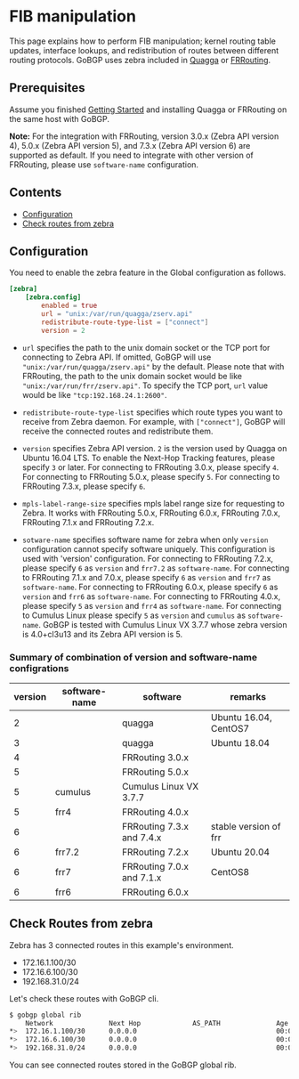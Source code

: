 # FIB manipulation

This page explains how to perform FIB manipulation; kernel routing
table updates, interface lookups, and redistribution of routes between
different routing protocols. GoBGP uses zebra included in
[Quagga](http://www.nongnu.org/quagga/) or [FRRouting](https://frrouting.org/).

## Prerequisites

Assume you finished [Getting Started](getting-started.md)
and installing Quagga or FRRouting on the same host with GoBGP.

**Note:** For the integration with FRRouting, version 3.0.x (Zebra API
version 4), 5.0.x (Zebra API version 5), and 7.3.x (Zebra API version
6) are supported as default. If you need to integrate with other
version of FRRouting, please use `software-name` configuration.

## Contents

- [Configuration](#configuration)
- [Check routes from zebra](#check-routes-from-zebra)

## Configuration

You need to enable the zebra feature in the Global configuration as follows.

```toml
[zebra]
    [zebra.config]
        enabled = true
        url = "unix:/var/run/quagga/zserv.api"
        redistribute-route-type-list = ["connect"]
        version = 2
```

- `url` specifies the path to the unix domain socket or the TCP port for
  connecting to Zebra API.
  If omitted, GoBGP will use `"unix:/var/run/quagga/zserv.api"` by the default.
  Please note that with FRRouting, the path to the unix domain socket would be
  like `"unix:/var/run/frr/zserv.api"`.
  To specify the TCP port, `url` value would be like `"tcp:192.168.24.1:2600"`.

- `redistribute-route-type-list` specifies which route types you want to
  receive from Zebra daemon.
  For example, with `["connect"]`, GoBGP will receive the connected routes and
  redistribute them.

- `version` specifies Zebra API version.
  `2` is the version used by Quagga on Ubuntu 16.04 LTS.
  To enable the Next-Hop Tracking features, please specify `3` or later.
  For connecting to FRRouting 3.0.x, please specify `4`.
  For connecting to FRRouting 5.0.x, please specify `5`.
  For connecting to FRRouting 7.3.x, please specify `6`.

- `mpls-label-range-size` specifies mpls label range size for
  requesting to Zebra. It works with FRRouting 5.0.x, FRRouting 6.0.x,
  FRRouting 7.0.x, FRRouting 7.1.x and FRRouting 7.2.x.

- `sotware-name` specifies software name for zebra when only `version`
  configuration cannot specify software uniquely. This configuration
  is used with 'version' configuration. For connecting to FRRouting
  7.2.x, please specify `6` as `version` and `frr7.2` as
  `software-name`. For connecting to FRRouting 7.1.x and 7.0.x, please
  specify `6` as `version` and `frr7` as `software-name`. For
  connecting to FRRouting 6.0.x, please specify `6` as `version` and
  `frr6` as `software-name`.  For connecting to FRRouting 4.0.x,
  please specify `5` as `version` and `frr4` as `software-name`. For
  connecting to Cumulus Linux please specify `5` as `version` and
  `cumulus` as `software-name`. GoBGP is tested with Cumulus Linux VX
  3.7.7 whose zebra version is 4.0+cl3u13 and its Zebra API version is
  5.

### Summary of combination of version and software-name configrations
|version|software-name|software                 |remarks              |
|-------|-------------|-------------------------|---------------------|
|2      |             |quagga                   |Ubuntu 16.04, CentOS7|
|3      |             |quagga                   |Ubuntu 18.04         |
|4      |             |FRRouting 3.0.x          |                     |
|5      |             |FRRouting 5.0.x          |                     |
|5      |cumulus      |Cumulus Linux VX 3.7.7   |                     |
|5      |frr4         |FRRouting 4.0.x          |                     |
|6      |             |FRRouting 7.3.x and 7.4.x|stable version of frr|
|6      |frr7.2       |FRRouting 7.2.x          |Ubuntu 20.04         |
|6      |frr7         |FRRouting 7.0.x and 7.1.x|CentOS8              |
|6      |frr6         |FRRouting 6.0.x          |                     |

## Check Routes from zebra

Zebra has 3 connected routes in this example's environment.

- 172.16.1.100/30
- 172.16.6.100/30
- 192.168.31.0/24

Let's check these routes with GoBGP cli.

```bash
$ gobgp global rib
    Network              Next Hop             AS_PATH              Age        Attrs
*>  172.16.1.100/30      0.0.0.0                                   00:00:02   [{Origin: i} {Med: 1}]
*>  172.16.6.100/30      0.0.0.0                                   00:00:02   [{Origin: i} {Med: 1}]
*>  192.168.31.0/24      0.0.0.0                                   00:00:02   [{Origin: i} {Med: 1}]
```

You can see connected routes stored in the GoBGP global rib.
